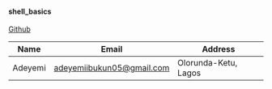 #### shell_basics

[Github](https://github.com/AIA-P/shell_basics "Github cod")


|Name|Email|Address|
|----|-----|-------|
|Adeyemi|adeyemiibukun05@gmail.com|Olorunda-Ketu, Lagos|
